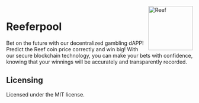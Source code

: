 <img src="https://i.imgur.com/Ovx8W2u.png" width="120" alt="Reef" align="right">

# Reeferpool

Bet on the future with our decentralized gambling dAPP! Predict the Reef coin price correctly and win big! With our secure blockchain technology, you can make your bets with confidence, knowing that your winnings will be accurately and transparently recorded.

## Licensing
Licensed under the MIT license.
